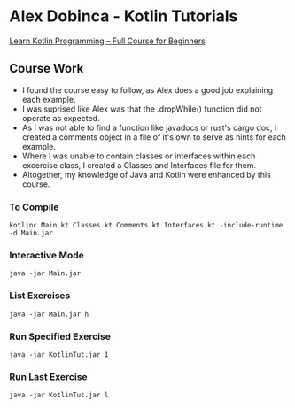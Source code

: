 # Alex Dobinca - Kotlin Tutorials

[Learn Kotlin Programming – Full Course for Beginners](https://m.youtube.com/watch?v=EExSSotojVI)

## Course Work

 - I found the course easy to follow, as Alex does a good job explaining each example.
 - I was suprised like Alex was that the .dropWhile() function did not operate as expected.
 - As I was not able to find a function like javadocs or rust's cargo doc, I created a comments object in a file of it's own to serve as hints for each example.
 - Where I was unable to contain classes or interfaces within each excercise class, I created a Classes and Interfaces file for them.
 - Altogether, my knowledge of Java and Kotlin were enhanced by this course.

### To Compile
```
kotlinc Main.kt Classes.kt Comments.kt Interfaces.kt -include-runtime -d Main.jar
```

### Interactive Mode
```
java -jar Main.jar
```

### List Exercises
```
java -jar Main.jar h
```

### Run Specified Exercise
```
java -jar KotlinTut.jar 1
```

### Run Last Exercise
```
java -jar KotlinTut.jar l
```